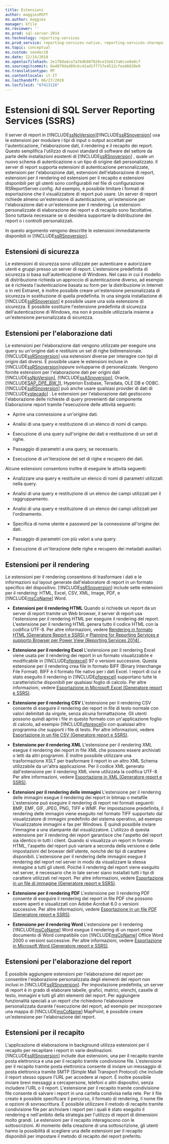 ```yaml
---
title: Estensioni
author: maggiesMSFT
ms.author: maggies
manager: kfile
ms.reviewer: ''
ms.prod: sql-server-2014
ms.technology: reporting-services
ms.prod_service: reporting-services-native, reporting-services-sharepoint
ms.topic: conceptual
ms.custom: seodec18
ms.date: 12/14/2018
ms.openlocfilehash: 2e1f0dadca7a7bdb98f828ce33e617a0cce0e8cf
ms.sourcegitcommit: 0a4879dad09c6c42ad1ff717e4512cfea46820e9
ms.translationtype: MT
ms.contentlocale: it-IT
ms.lasthandoff: 06/27/2019
ms.locfileid: "67413128"
---
```

# <a name="extensions-for-sql-server-reporting-services-ssrs"></a>Estensioni di SQL Server Reporting Services (SSRS)

  Il server di report in [!INCLUDE[ssNoVersion](../includes/ssnoversion-md.md)][!INCLUDE[ssRSnoversion](../includes/ssrsnoversion-md.md)] usa le estensioni per modulare i tipi di input o output accettati per l'autenticazione, l'elaborazione dati, il rendering e il recapito dei report. Questo semplifica l'utilizzo di nuovi standard di software del settore da parte delle installazioni esistenti di [!INCLUDE[ssRSnoversion](../includes/ssrsnoversion-md.md)] , quale un nuovo schema di autenticazione o un tipo di origine dati personalizzato. Il server di report supporta estensioni di autenticazione personalizzate, estensioni per l'elaborazione dati, estensioni dell'elaborazione di report, estensioni per il rendering ed estensioni per il recapito e estensioni disponibili per gli utenti sono configurabili nel file di configurazione RSReportServer.config. Ad esempio, è possibile limitare i formati di esportazione che il visualizzatore di report può usare. Un server di report richiede almeno un'estensione di autenticazione, un'estensione per l'elaborazione dati e un'estensione per il rendering. Le estensioni personalizzate di elaborazione dei report e di recapito sono facoltative. Sono tuttavia necessarie se si desidera supportare la distribuzione dei report o i controlli personalizzati.  
  
 In questo argomento vengono descritte le estensioni immediatamente disponibili in [!INCLUDE[ssRSnoversion](../includes/ssrsnoversion-md.md)].  
  
## <a name="security-extensions"></a>Estensioni di sicurezza

 Le estensioni di sicurezza sono utilizzate per autenticare e autorizzare utenti e gruppi presso un server di report. L'estensione predefinita di sicurezza si basa sull'autenticazione di Windows. Nel caso in cui il modello di distribuzione richieda un approccio di autenticazione diverso, ad esempio se è richiesta l'autenticazione basata su form per la distribuzione in Internet o in reti Extranet, è inoltre possibile creare un'estensione personalizzata di sicurezza in sostituzione di quella predefinita. In una singola installazione di [!INCLUDE[ssRSnoversion](../includes/ssrsnoversion-md.md)] è possibile usare una sola estensione di sicurezza. È possibile sostituire l'estensione predefinita di sicurezza dell'autenticazione di Windows, ma non è possibile utilizzarla insieme a un'estensione personalizzata di sicurezza.  
  
## <a name="data-processing-extensions"></a>Estensioni per l'elaborazione dati

 Le estensioni per l'elaborazione dati vengono utilizzate per eseguire una query su un'origine dati e restituire un set di righe bidimensionale. [!INCLUDE[ssRSnoversion](../includes/ssrsnoversion-md.md)] usa estensioni diverse per interagire con tipi di origini dati diversi. È possibile usare le estensioni incluse in [!INCLUDE[ssRSnoversion](../includes/ssrsnoversion-md.md)]oppure svilupparne di personalizzate. Vengono fornite estensioni per l'elaborazione dati per origini dati [!INCLUDE[ssNoVersion](../includes/ssnoversion-md.md)], [!INCLUDE[ssASnoversion](../includes/ssasnoversion-md.md)], Oracle, [!INCLUDE[SAP_DPE_BW_1](../includes/sap-dpe-bw-1-md.md)], Hyperion Essbase, Teradata, OLE DB e ODBC. [!INCLUDE[ssRSnoversion](../includes/ssrsnoversion-md.md)] può anche usare qualsiasi provider di dati di [!INCLUDE[vstecado](../includes/vstecado-md.md)] . Le estensioni per l'elaborazione dati gestiscono l'elaborazione delle richieste di query provenienti dal componente Elaborazione report tramite l'esecuzione delle attività seguenti:  
  
- Aprire una connessione a un'origine dati.  
  
- Analisi di una query e restituzione di un elenco di nomi di campo.  
  
- Esecuzione di una query sull'origine dei dati e restituzione di un set di righe.  
  
- Passaggio di parametri a una query, se necessario.  
  
- Esecuzione di un'iterazione del set di righe e recupero dei dati.  
  
Alcune estensioni consentono inoltre di eseguire le attività seguenti:  
  
- Analizzare una query e restituire un elenco di nomi di parametri utilizzati nella query.  
  
- Analisi di una query e restituzione di un elenco dei campi utilizzati per il raggruppamento.  
  
- Analisi di una query e restituzione di un elenco dei campi utilizzati per l'ordinamento.  
  
- Specifica di nome utente e password per la connessione all'origine dei dati.  
  
- Passaggio di parametri con più valori a una query.  
  
- Esecuzione di un'iterazione delle righe e recupero dei metadati ausiliari.  
  
## <a name="rendering-extensions"></a>Estensioni per il rendering

 Le estensioni per il rendering consentono di trasformare i dati e le informazioni sul layout generate dall'elaboratore di report in un formato specifico del dispositivo. [!INCLUDE[ssRSnoversion](../includes/ssrsnoversion-md.md)] include sette estensioni per il rendering: HTML, Excel, CSV, XML, Image, PDF, e [!INCLUDE[msCoName](../includes/msconame-md.md)] Word.  
  
- **Estensioni per il rendering HTML** Quando si richiede un report da un server di report tramite un Web browser, il server di report usa l'estensione per il rendering HTML per eseguire il rendering del report. L'estensione per il rendering HTML genera tutto il codice HTML con la codifica UTF-8. Per altre informazioni, vedere [Rendering in formato HTML &#40;Generatore Report e SSRS&#41; ](report-builder/rendering-to-html-report-builder-and-ssrs.md) e [Planning for Reporting Services e supporto Browser per Power View &#40;Reporting Services 2014&#41; ](../../2014/reporting-services/browser-support-for-reporting-services-and-power-view.md).  
  
- **Estensione per il rendering Excel** L'estensione per il rendering Excel viene usata per il rendering dei report in un formato visualizzabile e modificabile in [!INCLUDE[ofprexcel](../includes/ofprexcel-md.md)] 97 o versioni successive. Questa estensione per il rendering crea file in formato BIFF (Binary Interchange File Format). BIFF è il formato file nativo per i dati Excel. I report di cui è stato eseguito il rendering in [!INCLUDE[ofprexcel](../includes/ofprexcel-md.md)] supportano tutte le caratteristiche disponibili per qualsiasi foglio di calcolo. Per altre informazioni, vedere [Esportazione in Microsoft Excel &#40;Generatore report e SSRS&#41;](report-builder/exporting-to-microsoft-excel-report-builder-and-ssrs.md).  
  
- **Estensione per il rendering CSV** L'estensione per il rendering CSV consente di eseguire il rendering dei report in file di testo normale con valori delimitati da virgole, senza alcuna formattazione. Gli utenti possono quindi aprire i file in questo formato con un'applicazione foglio di calcolo, ad esempio [!INCLUDE[ofprexcel](../includes/ofprexcel-md.md)]o con qualsiasi altro programma che supporti i file di testo. Per altre informazioni, vedere [Esportazione in un file CSV &#40;Generatore report e SSRS&#41;](report-builder/exporting-to-a-csv-file-report-builder-and-ssrs.md).  
  
- **Estensione per il rendering XML** L'estensione per il rendering XML esegue il rendering dei report in file XML che possono essere archiviati o letti da altri programmi. È inoltre possibile utilizzare una trasformazione XSLT per trasformare il report in un altro XML Schema utilizzabile da un'altra applicazione. Per il codice XML generato dall'estensione per il rendering XML viene utilizzata la codifica UTF-8. Per altre informazioni, vedere [Esportazione in XML &#40;Generatore report e SSRS&#41;](report-builder/exporting-to-xml-report-builder-and-ssrs.md).  
  
-   **Estensioni per il rendering delle immagini** L'estensione per il rendering delle immagini esegue il rendering dei report in bitmap o metafile L'estensione può eseguire il rendering di report nei formati seguenti: BMP, EMF, GIF, JPEG, PNG, TIFF e WMF. Per impostazione predefinita, il rendering delle immagini viene eseguito nel formato TIFF supportato dal visualizzatore di immagini predefinito del sistema operativo, ad esempio Visualizzatore immagini e fax per Windows. È quindi possibile inviare l'immagine a una stampante dal visualizzatore. L'utilizzo di questa estensione per il rendering dei report garantisce che l'aspetto del report sia identico in tutti i client. Quando si visualizza un report in formato HTML, l'aspetto del report può variare a seconda della versione e delle impostazioni del browser dell'utente, nonché dei tipi di carattere disponibili. L'estensione per il rendering delle immagini esegue il rendering del report nel server in modo da visualizzare la stessa immagine a tutti gli utenti. Poiché il rendering del report viene eseguito nel server, è necessario che in tale server siano installati tutti i tipi di carattere utilizzati nel report. Per altre informazioni, vedere [Esportazione in un file di immagine &#40;Generatore report e SSRS&#41;](report-builder/exporting-to-an-image-file-report-builder-and-ssrs.md).  
  
- **Estensione per il rendering PDF** L'estensione per il rendering PDF consente di eseguire il rendering dei report in file PDF che possono essere aperti e visualizzati con Adobe Acrobat 6.0 o versioni successive. Per altre informazioni, vedere [Esportazione in un file PDF &#40;Generatore report e SSRS&#41;](report-builder/exporting-to-a-pdf-file-report-builder-and-ssrs.md).  
  
- **Estensione per il rendering Word** L'estensione per il rendering [!INCLUDE[msCoName](../includes/msconame-md.md)] Word esegue il rendering di un report come documento di Word compatibile con [!INCLUDE[msCoName](../includes/msconame-md.md)] Office Word 2000 o versioni successive. Per altre informazioni, vedere [Esportazione in Microsoft Word &#40;Generatore report e SSRS&#41;](report-builder/exporting-to-microsoft-word-report-builder-and-ssrs.md).  
  
## <a name="report-processing-extensions"></a>Estensioni per l'elaborazione del report

 È possibile aggiungere estensioni per l'elaborazione del report per consentire l'elaborazione personalizzata degli elementi del report non inclusi in [!INCLUDE[ssRSnoversion](../includes/ssrsnoversion-md.md)]. Per impostazione predefinita, un server di report è in grado di elaborare tabelle, grafici, matrici, elenchi, caselle di testo, immagini e tutti gli altri elementi del report. Per aggiungere funzionalità speciali a un report che richiedono l'elaborazione personalizzata durante l'esecuzione del report, ad esempio per incorporare una mappa di [!INCLUDE[msCoName](../includes/msconame-md.md)] MapPoint, è possibile creare un'estensione per l'elaborazione del report.  
  
## <a name="delivery-extensions"></a>Estensioni per il recapito

 L'applicazione di elaborazione in background utilizza estensioni per il recapito per recapitare i report in varie destinazioni. [!INCLUDE[ssRSnoversion](../includes/ssrsnoversion-md.md)] include due estensioni, una per il recapito tramite posta elettronica e una per il recapito tramite condivisione file. L'estensione per il recapito tramite posta elettronica consente di inviare un messaggio di posta elettronica tramite SMTP (Simple Mail Transport Protocol) che include il report stesso oppure l'URL per accedere al report. È inoltre possibile inviare brevi messaggi a cercapersone, telefoni o altri dispositivi, senza includere l'URL o il report. L'estensione per il recapito tramite condivisione file consente di salvare i report in una cartella condivisa nella rete. Per il file creato è possibile specificare il percorso, il formato di rendering, il nome file e opzioni di sovrascrittura. È possibile utilizzare il metodo di recapito tramite condivisione file per archiviare i report per i quali è stato eseguito il rendering e nell'ambito della strategia per l'utilizzo di report di dimensioni molto grandi. Le estensioni per il recapito interagiscono con le sottoscrizioni. Al momento della creazione di una sottoscrizione, gli utenti hanno la possibilità di scegliere una delle estensioni per il recapito disponibili per impostare il metodo di recapito del report preferito.